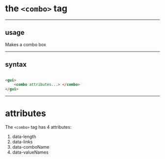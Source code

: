 # the `<combo>` tag

***

## usage

Makes a combo box

***

## syntax

```html

<gui>
    <combo attributes...> </combo>
</gui>

```

***

# attributes

The `<combo>` tag has 4 attributes:

1) data-length
2) data-links
3) data-comboName
4) data-valueNames
